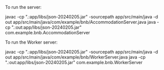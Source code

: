 To run the server:

javac -cp ".:app/libs/json-20240205.jar" -sourcepath app/src/main/java -d out app/src/main/java/com/example/bnb/AccommodationServer.java
java -cp ".:out:app/libs/json-20240205.jar" com.example.bnb.AccommodationServer 


To run the Worker server:

javac -cp ".:app/libs/json-20240205.jar" -sourcepath app/src/main/java -d out app/src/main/java/com/example/bnb/WorkerServer.java 
java -cp ".:out:app/libs/json-20240205.jar" com.example.bnb.WorkerServer <port> 
